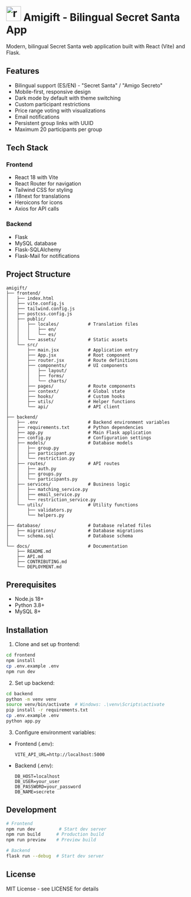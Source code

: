 # <img src="https://skillicons.dev/icons?i=react" height="40" alt="react logo"  /> Amigift - Bilingual Secret Santa App

Modern, bilingual Secret Santa web application built with React (Vite) and Flask.

## Features

- Bilingual support (ES/EN) - "Secret Santa" / "Amigo Secreto"
- Mobile-first, responsive design
- Dark mode by default with theme switching
- Custom participant restrictions
- Price range voting with visualizations
- Email notifications
- Persistent group links with UUID
- Maximum 20 participants per group

## Tech Stack

### Frontend

- React 18 with Vite
- React Router for navigation
- Tailwind CSS for styling
- i18next for translations
- Heroicons for icons
- Axios for API calls

### Backend

- Flask
- MySQL database
- Flask-SQLAlchemy
- Flask-Mail for notifications

## Project Structure

```
amigift/
├── frontend/
│   ├── index.html
│   ├── vite.config.js
│   ├── tailwind.config.js
│   ├── postcss.config.js
│   ├── public/
│   │   ├── locales/           # Translation files
│   │   │   ├── en/
│   │   │   └── es/
│   │   └── assets/            # Static assets
│   └── src/
│       ├── main.jsx           # Application entry
│       ├── App.jsx            # Root component
│       ├── router.jsx         # Route definitions
│       ├── components/        # UI components
│       │   ├── layout/
│       │   ├── forms/
│       │   └── charts/
│       ├── pages/             # Route components
│       ├── context/           # Global state
│       ├── hooks/             # Custom hooks
│       ├── utils/             # Helper functions
│       └── api/               # API client
│
├── backend/
│   ├── .env                   # Backend environment variables
│   ├── requirements.txt       # Python dependencies
│   ├── app.py                 # Main Flask application
│   ├── config.py              # Configuration settings
│   ├── models/                # Database models
│   │   ├── group.py
│   │   ├── participant.py
│   │   └── restriction.py
│   ├── routes/                # API routes
│   │   ├── auth.py
│   │   ├── groups.py
│   │   └── participants.py
│   ├── services/              # Business logic
│   │   ├── matching_service.py
│   │   ├── email_service.py
│   │   └── restriction_service.py
│   └── utils/                 # Utility functions
│       ├── validators.py
│       └── helpers.py
│
├── database/                  # Database related files
│   ├── migrations/            # Database migrations
│   └── schema.sql             # Database schema
│
└── docs/                      # Documentation
    ├── README.md
    ├── API.md
    ├── CONTRIBUTING.md
    └── DEPLOYMENT.md
```

## Prerequisites

- Node.js 18+
- Python 3.8+
- MySQL 8+

## Installation

1. Clone and set up frontend:

```bash
cd frontend
npm install
cp .env.example .env
npm run dev
```

2. Set up backend:

```bash
cd backend
python -m venv venv
source venv/bin/activate  # Windows: .\venv\Scripts\activate
pip install -r requirements.txt
cp .env.example .env
python app.py
```

3. Configure environment variables:

- Frontend (.env):
  ```
  VITE_API_URL=http://localhost:5000
  ```
- Backend (.env):
  ```
  DB_HOST=localhost
  DB_USER=your_user
  DB_PASSWORD=your_password
  DB_NAME=secrete
  ```

## Development

```bash
# Frontend
npm run dev         # Start dev server
npm run build      # Production build
npm run preview    # Preview build

# Backend
flask run --debug  # Start dev server
```

## License

MIT License - see LICENSE for details

